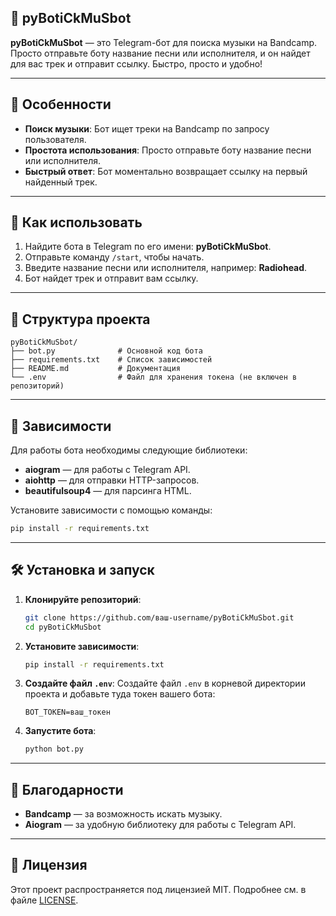 ## 🎵 pyBotiCkMuSbot

**pyBotiCkMuSbot** — это Telegram-бот для поиска музыки на Bandcamp. Просто отправьте боту название песни или исполнителя, и он найдет для вас трек и отправит ссылку. Быстро, просто и удобно!

---

## 🚀 Особенности

- **Поиск музыки**: Бот ищет треки на Bandcamp по запросу пользователя.
- **Простота использования**: Просто отправьте боту название песни или исполнителя.
- **Быстрый ответ**: Бот моментально возвращает ссылку на первый найденный трек.

---

## 🎯 Как использовать

1. Найдите бота в Telegram по его имени: **pyBotiCkMuSbot**.
2. Отправьте команду `/start`, чтобы начать.
3. Введите название песни или исполнителя, например: **Radiohead**.
4. Бот найдет трек и отправит вам ссылку.

---

## 📂 Структура проекта

```
pyBotiCkMuSbot/
├── bot.py              # Основной код бота
├── requirements.txt    # Список зависимостей
├── README.md           # Документация
└── .env                # Файл для хранения токена (не включен в репозиторий)
```

---

## 📝 Зависимости

Для работы бота необходимы следующие библиотеки:

- **aiogram** — для работы с Telegram API.
- **aiohttp** — для отправки HTTP-запросов.
- **beautifulsoup4** — для парсинга HTML.

Установите зависимости с помощью команды:

```bash
pip install -r requirements.txt
```

---

## 🛠️ Установка и запуск

1. **Клонируйте репозиторий**:
   ```bash
   git clone https://github.com/ваш-username/pyBotiCkMuSbot.git
   cd pyBotiCkMuSbot
   ```

2. **Установите зависимости**:
   ```bash
   pip install -r requirements.txt
   ```

3. **Создайте файл `.env`**:
   Создайте файл `.env` в корневой директории проекта и добавьте туда токен вашего бота:
   ```
   BOT_TOKEN=ваш_токен
   ```

4. **Запустите бота**:
   ```bash
   python bot.py
   ```

---

## 🙏 Благодарности

- **Bandcamp** — за возможность искать музыку.
- **Aiogram** — за удобную библиотеку для работы с Telegram API.

---

## 📄 Лицензия

Этот проект распространяется под лицензией MIT. Подробнее см. в файле [LICENSE](LICENSE).

